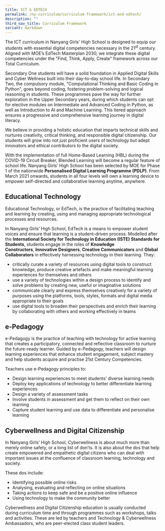 ```yaml
---
title: ICT & EDTECH
permalink: /ny-curriculum/curriculum-framework/ict-and-edtech/
description: ""
third_nav_title: Curriculum Framework
variant: markdown
---
```

The ICT curriculum in Nanyang Girls' High School is designed to equip our students with essential digital competencies necessary in the 21<sup>st</sup> century. Aligned with MOE’s EdTech Masterplan 2030, we integrate these digital competencies under the "Find, Think, Apply, Create" framework across our Total Curriculum.

  
Secondary One students will have a solid foundation in Applied Digital Skills and Cyber Wellness built into their day-to-day school life. In Secondary Two, the compulsory module, "Computational Thinking and Basic Coding in Python", goes beyond coding, fostering problem-solving and logical reasoning in students. These programmes pave the way for further exploration in the Upper Secondary years, during which students can opt for elective modules on Intermediate and Advanced Coding in Python, as well as Introduction to AI and Machine Learning. This tiered approach ensures a progressive and comprehensive learning journey in digital literacy.

  
We believe in providing a holistic education that imparts technical skills and nurtures creativity, critical thinking, and responsible digital citizenship. Our students will grow into not just proficient users of technology but adept innovators and ethical contributors to the digital society.

With the implementation of full Home-Based Learning (HBL) during the COVID-19 Circuit Breaker, Blended Learning will become a regular feature of school life. Nanyang Girls’ High School has been selected by MOE for Phase 1 of the nationwide&nbsp;**Personalised Digital Learning Programme (PDLP)**. From March 2021 onwards, students in all four levels will own a learning device to empower self-directed and collaborative learning anytime, anywhere.

## Educational Technology

Educational Technology, or EdTech, is the practice of facilitating teaching and learning by creating, using and managing appropriate technological processes and resources.

In Nanyang Girls’ High School, EdTech is a means to empower student voices and ensure that learning is a student-driven process. Modelled after the&nbsp;**International Society for Technology in Education (ISTE) Standards for Students**, students engage in the roles of&nbsp;**Knowledge Constructors**,&nbsp;**Innovative Designers**,&nbsp;**Creative Communicators**&nbsp;and&nbsp;**Global Collaborators**&nbsp;in effectively harnessing technology in their learning. They:

* critically curate a variety of resources using digital tools to construct knowledge, produce creative artefacts and make meaningful learning experiences for themselves and others
* use a variety of technologies within a design process to identify and solve problems by creating new, useful or imaginative solutions
* communicate clearly and express themselves creatively for a variety of purposes using the platforms, tools, styles, formats and digital media appropriate to their goals
* use digital tools to broaden their perspectives and enrich their learning by collaborating with others and working effectively in teams

## e-Pedagogy

e-Pedagogy is the practice of teaching with technology for active learning that creates a participatory, connected and reflective classroom to nurture the future-ready learner. Guided by e-Pedagogy, teachers will design learning experiences that enhance student engagement, subject mastery and help students acquire and practise 21st&nbsp;Century Competencies.

Teachers use e-Pedagogy principles to:

*   Design learning experiences to meet students’ diverse learning needs
*   Deploy key applications of technology to better differentiate learning experiences
*   Design a variety of assessment tasks
*   Involve students in assessment and get them to reflect on their own learning
*   Capture student learning and use data to differentiate and personalise learning

## Cyberwellness and Digital Citizenship

In Nanyang Girls’ High School, Cyberwellness is about much more than merely online safety, or a long list of don’ts. It is also about the dos that help create empowered and empathetic digital citizens who can deal with important issues at the confluence of classroom learning, technology and society.

These dos include:

*   Identifying possible online risks
*   Analysing, evaluating and reflecting on online situations
*   Taking actions to keep safe and be a positive online influence
*   Using technology to make the community better

Cyberwellness and Digital Citizenship education is usually conducted during curriculum time and through programmes such as workshops, talks and activities. These are led by teachers and Technology &amp; Cyberwellness Ambassadors, who are peer-elected class student leaders.